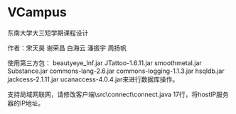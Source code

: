 # VCampus
东南大学大三短学期课程设计

作者：宋天昊 谢荣昌 白海云 潘振宇 周扬帆

使用第三方包：
beautyeye_lnf.jar 
JTattoo-1.6.11.jar 
smoothmetal.jar 
Substance.jar
commons-lang-2.6.jar
commons-logging-1.1.3.jar
hsqldb.jar
jackcess-2.1.11.jar
ucanaccess-4.0.4.jar来进行数据库操作。


支持局域网联网，请修改客户端\src\connect\connect.java 17行，将hostIP服务器的IP地址。
